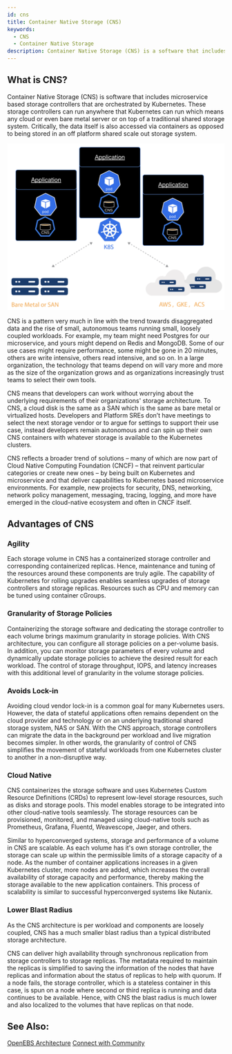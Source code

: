```yaml
---
id: cns
title: Container Native Storage (CNS)
keywords: 
  - CNS
  - Container Native Storage
description: Container Native Storage (CNS) is a software that includes microservice based storage controllers that are orchestrated by Kubernetes.
---
```


## What is CNS?

Container Native Storage (CNS) is software that includes microservice based storage controllers that are orchestrated by Kubernetes. These storage controllers can run anywhere that Kubernetes can run which means any cloud or even bare metal server or on top of a traditional shared storage system. Critically, the data itself is also accessed via containers as opposed to being stored in an off platform shared scale out storage system.

[![Container Native Storage](../assets/cas.svg)](../assets/cas.svg)

CNS is a pattern very much in line with the trend towards disaggregated data and the rise of small, autonomous teams running small, loosely coupled workloads. For example, my team might need Postgres for our microservice, and yours might depend on Redis and MongoDB. Some of our use cases might require performance, some might be gone in 20 minutes, others are write intensive, others read intensive, and so on. In a large organization, the technology that teams depend on will vary more and more as the size of the organization grows and as organizations increasingly trust teams to select their own tools.

CNS means that developers can work without worrying about the underlying requirements of their organizations' storage architecture. To CNS, a cloud disk is the same as a SAN which is the same as bare metal or virtualized hosts. Developers and Platform SREs don’t have meetings to select the next storage vendor or to argue for settings to support their use case, instead developers remain autonomous and can spin up their own CNS containers with whatever storage is available to the Kubernetes clusters.

CNS reflects a broader trend of solutions – many of which are now part of Cloud Native Computing Foundation (CNCF) – that reinvent particular categories or create new ones – by being built on Kubernetes and microservice and that deliver capabilities to Kubernetes based microservice environments. For example, new projects for security, DNS, networking, network policy management, messaging, tracing, logging, and more have emerged in the cloud-native ecosystem and often in CNCF itself.

## Advantages of CNS

### Agility

Each storage volume in CNS has a containerized storage controller and corresponding containerized replicas. Hence, maintenance and tuning of the resources around these components are truly agile. The capability of Kubernetes for rolling upgrades enables seamless upgrades of storage controllers and storage replicas. Resources such as CPU and memory can be tuned using container cGroups. 

### Granularity of Storage Policies

Containerizing the storage software and dedicating the storage controller to each volume brings maximum granularity in storage policies. With CNS architecture, you can configure all storage policies on a per-volume basis. In addition, you can monitor storage parameters of every volume and dynamically update storage policies to achieve the desired result for each workload. The control of storage throughput, IOPS, and latency increases with this additional level of granularity in the volume storage policies.

### Avoids Lock-in

Avoiding cloud vendor lock-in is a common goal for many Kubernetes users. However, the data of stateful applications often remains dependent on the cloud provider and technology or on an underlying traditional shared storage system, NAS or SAN. With the CNS approach, storage controllers can migrate the data in the background per workload and live migration becomes simpler. In other words, the granularity of control of CNS simplifies the movement of stateful workloads from one Kubernetes cluster to another in a non-disruptive way.

### Cloud Native

CNS containerizes the storage software and uses Kubernetes Custom Resource Definitions (CRDs) to represent low-level storage resources, such as disks and storage pools. This model enables storage to be integrated into other cloud-native tools seamlessly. The storage resources can be provisioned, monitored, and managed using cloud-native tools such as Prometheus, Grafana, Fluentd, Weavescope, Jaeger, and others.

Similar to hyperconverged systems, storage and performance of a volume in CNS are scalable. As each volume has it's own storage controller, the storage can scale up within the permissible limits of a storage capacity of a node. As the number of container applications increases in a given Kubernetes cluster, more nodes are added, which increases the overall availability of storage capacity and performance, thereby making the storage available to the new application containers. This process of scalability is similar to successful hyperconverged systems like Nutanix. 

### Lower Blast Radius

As the CNS architecture is per workload and components are loosely coupled, CNS has a much smaller blast radius than a typical distributed storage architecture. 

CNS can deliver high availability through synchronous replication from storage controllers to storage replicas. The metadata required to maintain the replicas is simplified to saving the information of the nodes that have replicas and information about the status of replicas to help with quorum. If a node fails, the storage controller, which is a stateless container in this case, is spun on a node where second or third replica is running and data continues to be available. Hence, with CNS the blast radius is much lower and also localized to the volumes that have replicas on that node. 

## See Also:

[OpenEBS Architecture](architecture.md)
[Connect with Community](../community.md)